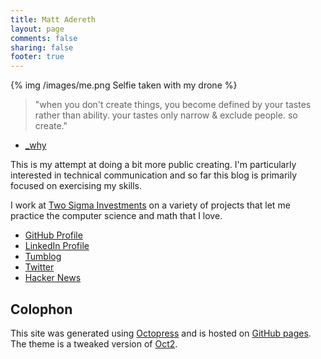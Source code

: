 ```yaml
---
title: Matt Adereth
layout: page
comments: false
sharing: false
footer: true
---
```

{% img /images/me.png Selfie taken with my drone %}

> "when you don't create things, you become defined by your tastes rather than ability. your tastes only narrow & exclude people. so create."
- [_why](http://en.wikipedia.org/wiki/Why_the_lucky_stiff)

This is my attempt at doing a bit more public creating.  I'm particularly interested in technical communication and so far this blog is primarily focused on exercising my skills.

I work at [Two Sigma Investments](http://www.twosigma.com/) on a variety of projects that let me practice the computer science and math that I love.

- [GitHub Profile](https://github.com/adereth)
- [LinkedIn Profile](http://www.linkedin.com/in/adereth/)
- [Tumblog](http://adereth.tumblr.com/)
- [Twitter](https://twitter.com/adereth)
- [Hacker News](https://news.ycombinator.com/user?id=Adrock)

## Colophon
This site was generated using [Octopress](http://octopress.org/) and is hosted on [GitHub pages](http://pages.github.com/).  The theme is a tweaked version of [Oct2](https://github.com/bijumon/oct2).